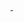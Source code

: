 <div>
<a href = "https://github.com/FabianoPereira1">
<img height="180em" scr="![Anurag's GitHub stats](https://github-readme-stats.vercel.app/api?username=Fabianopereira1&theme=github_dark&hide=contribs,prs)"/>
<img height="180em" scr="[![Top Langs](https://github-readme-stats.vercel.app/api/top-langs/?username=Fabianopereira1&theme=github_dark&layout=compact)](https://github.com/anuraghazra/github-readme-stats)"/>
</div>
